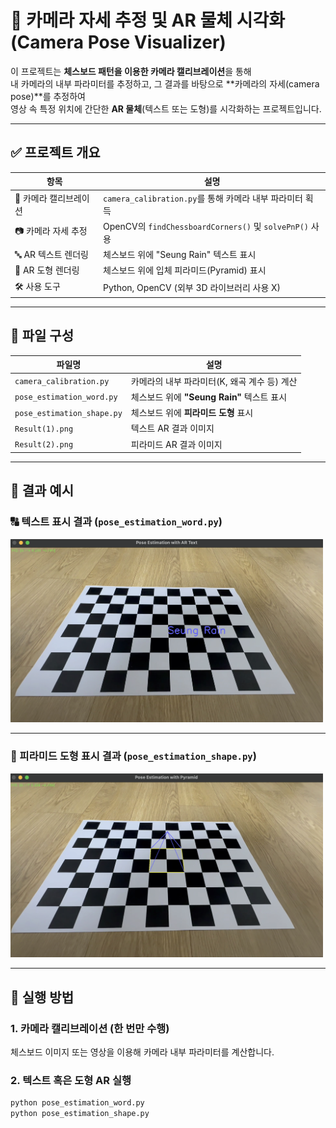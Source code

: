 # 🎯 카메라 자세 추정 및 AR 물체 시각화(Camera Pose Visualizer)

이 프로젝트는 **체스보드 패턴을 이용한 카메라 캘리브레이션**을 통해  
내 카메라의 내부 파라미터를 추정하고, 그 결과를 바탕으로 **카메라의 자세(camera pose)**를 추정하여  
영상 속 특정 위치에 간단한 **AR 물체**(텍스트 또는 도형)를 시각화하는 프로젝트입니다.

---

## ✅ 프로젝트 개요

| 항목 | 설명 |
|------|------|
| 🔧 카메라 캘리브레이션 | `camera_calibration.py`를 통해 카메라 내부 파라미터 획득 |
| 📷 카메라 자세 추정 | OpenCV의 `findChessboardCorners()` 및 `solvePnP()` 사용 |
| 🔤 AR 텍스트 렌더링 | 체스보드 위에 "Seung Rain" 텍스트 표시 |
| 🔺 AR 도형 렌더링 | 체스보드 위에 입체 피라미드(Pyramid) 표시 |
| 🛠 사용 도구 | Python, OpenCV (외부 3D 라이브러리 사용 X) |

---

## 📂 파일 구성

| 파일명 | 설명 |
|--------|------|
| `camera_calibration.py` | 카메라의 내부 파라미터(K, 왜곡 계수 등) 계산 |
| `pose_estimation_word.py` | 체스보드 위에 **"Seung Rain"** 텍스트 표시 |
| `pose_estimation_shape.py` | 체스보드 위에 **피라미드 도형** 표시 |
| `Result(1).png` | 텍스트 AR 결과 이미지 |
| `Result(2).png` | 피라미드 AR 결과 이미지 |

---

## 📸 결과 예시

### 🔠 텍스트 표시 결과 (`pose_estimation_word.py`)
<img src="Result(1).png" width="500"/>

---

### 🔺 피라미드 도형 표시 결과 (`pose_estimation_shape.py`)
<img src="Result(2).png" width="500"/>

---

## 🚀 실행 방법

### 1. 카메라 캘리브레이션 (한 번만 수행)
체스보드 이미지 또는 영상을 이용해 카메라 내부 파라미터를 계산합니다.

### 2. 텍스트 혹은 도형 AR 실행
```bash
python pose_estimation_word.py
python pose_estimation_shape.py

